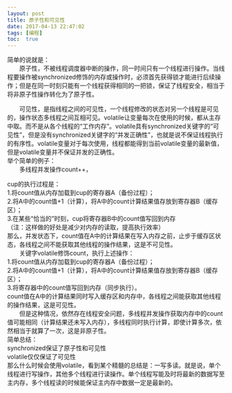 ```yaml
---
layout: post
title: 原子性和可见性
date: 2017-04-13 22:47:02
tags: [编程]
toc:  true
---
```

简单的说就是：  
　　原子性，不被线程调度器中断的操作，同一时间只有一个线程进行操作。当线程要操作被synchronized修饰的内存或操作时，必须首先获得锁才能进行后续操作；但是在同一时刻只能有一个线程获得相同的一把锁，保证了线程安全，相当于将非原子性操作转化为了原子性。  

　　可见性，是指线程之间的可见性，一个线程修改的状态对另一个线程是可见的，操作状态多线程之间互相可见。volatile让变量每次在使用的时候，都从主存中取。而不是从各个线程的“工作内存”。volatile具有synchronized关键字的“可见性”，但是没有synchronized关键字的“并发正确性”，也就是说不保证线程执行的有序性。volatile变量对于每次使用，线程都能得到当前volatile变量的最新值，但是volatile变量并不保证并发的正确性。  
举个简单的例子：  
　　多线程并发操作count++，  

cup的执行过程是：  
1.将count值从内存加载到cup的寄存器A（备份过程）；  
2.将A中的count值+1（计算），将A中的count计算结果值存放到寄存器B（缓存区）；  
3.在某些“恰当的”时刻，cup将寄存器B中的count值写回到内存  
（注：这样做的好处是减少对内存的读取，提高执行效率）  
那么，并发状态下，count值在A中的计算结果在写入内存之前，止步于缓存区状态，各线程之间不能获取其他线程的操作结果，这是不可见性。  
　　关键字volatile修饰count，执行上述操作：  
1.将count值从内存加载到cup的寄存器A（备份过程）；  
2.将A中的count值+1（计算），将A中的count计算结果值存放到寄存器B（缓存区）；  
3.将寄存器中的count值写回到内存（同步执行）。  
count值在A中的计算结果同时写入缓存区和内存中，各线程之间能获取其他线程的操作结果，这是可见性。  
　　但是这种情况，依然存在线程安全问题，多线程并发操作获取内存中的count值可能相同（计算结果还未写入内存），多线程同时执行计算，即使计算多次，依然相当于就算了一次，这是非原子性。  
简单总结：  
synchronized保证了原子性和可见性  
volatile仅仅保证了可见性  
那么什么时候会使用volatile，看到某个精髓的总结是：一写多读。就是说，单个线程进行写操作，其他多个线程进行读操作。单个线程写能及时将最新的数据写至主内存，多个线程读的时候能保证主内存中数据一定是最新的。  
